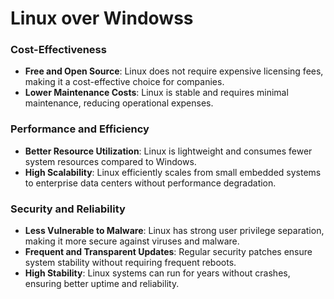 # Linux over Windowss

### Cost-Effectiveness
- **Free and Open Source**: Linux does not require expensive licensing fees, making it a cost-effective choice for companies.
- **Lower Maintenance Costs**: Linux is stable and requires minimal maintenance, reducing operational expenses.

### Performance and Efficiency
- **Better Resource Utilization**: Linux is lightweight and consumes fewer system resources compared to Windows.
- **High Scalability**: Linux efficiently scales from small embedded systems to enterprise data centers without performance degradation.

### Security and Reliability
- **Less Vulnerable to Malware**: Linux has strong user privilege separation, making it more secure against viruses and malware.
- **Frequent and Transparent Updates**: Regular security patches ensure system stability without requiring frequent reboots.
- **High Stability**: Linux systems can run for years without crashes, ensuring better uptime and reliability.
